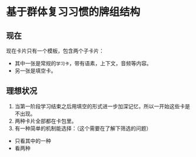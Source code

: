 # 基于群体复习习惯的牌组结构
## 现在
现在卡片只有一个模板，包含两个子卡片：
* 其中一张是常规的`学习卡`，带有语素，上下文，音频等内容。
* 另一张是填空卡。

## 理想状况
1. 当第一阶段学习结束之后用填空的形式进一步加深记忆，所以一开始这些卡是不出现。
2. 两种卡片全部都在卡包里。
3. 有一种简单的机制能选择：（这个需要在了解下筛选的问题）
  - 只看其中的一种
  - 看两种
